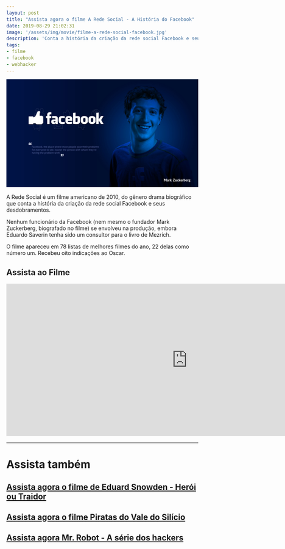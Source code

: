 ```yaml
---
layout: post
title: "Assista agora o filme A Rede Social - A História do Facebook"
date: 2019-08-29 21:02:31
image: '/assets/img/movie/filme-a-rede-social-facebook.jpg'
description: 'Conta a história da criação da rede social Facebook e seus desdobramentos.'
tags:
- filme
- facebook
- webhacker
---
```


![Assista agora o filme A Rede Social - A História do Facebook](/assets/img/movie/filme-a-rede-social-facebook.jpg)

A Rede Social é um filme americano de 2010, do gênero drama biográfico que conta a história da criação da rede social Facebook e seus desdobramentos.

Nenhum funcionário da Facebook (nem mesmo o fundador Mark Zuckerberg, biografado no filme) se envolveu na produção, embora Eduardo Saverin tenha sido um consultor para o livro de Mezrich.

O filme apareceu em 78 listas de melhores filmes do ano, 22 delas como número um. Recebeu oito indicações ao Oscar.

## Assista ao Filme

<script async src="https://pagead2.googlesyndication.com/pagead/js/adsbygoogle.js"></script>
<!-- Informat -->
<ins class="adsbygoogle"
     style="display:block"
     data-ad-client="ca-pub-2838251107855362"
     data-ad-slot="2327980059"
     data-ad-format="auto"
     data-full-width-responsive="true"></ins>
<script>
(adsbygoogle = window.adsbygoogle || []).push({});
</script>

<iframe style="border:none;" src="https://drive.google.com/file/d/1a_g5M9KM6gFGsNM_0jj4akViY1JH7_VE/preview" width="950" height="400" allowfullscreen></iframe>

---
# Assista também
## [Assista agora o filme de Eduard Snowden - Herói ou Traidor](https://terminalroot.com.br/2019/07/assista-o-filme-de-eduard-snowden-completo.html)
## [Assista agora o filme Piratas do Vale do Silício](https://terminalroot.com.br/2019/08/assista-agora-o-filme-piratas-do-vale-do-silicio.html)
## [Assista agora Mr. Robot - A série dos hackers](https://terminalroot.com.br/2020/06/assista-agora-mr-robot-a-serie-dos-hackers.html)


